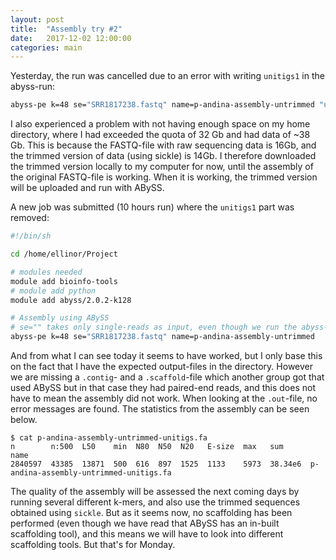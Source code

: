 ```yaml
---
layout: post
title:  "Assembly try #2"
date:   2017-12-02 12:00:00
categories: main
---
```


Yesterday, the run was cancelled due to an error with writing `unitigs1` in the abyss-run: 

```bash
abyss-pe k=48 se="SRR1817238.fastq" name=p-andina-assembly-untrimmed "unitigs1"
```

I also experienced a problem with not having enough space on my home directory, where I had exceeded the quota of 32 Gb and had data of ~38 Gb. This is because the FASTQ-file with raw sequencing data is 16Gb, and the trimmed version of data (using sickle) is 14Gb. I therefore downloaded the trimmed version locally to my computer for now, until the assembly of the original FASTQ-file is working. When it is working, the trimmed version will be uploaded and run with ABySS. 

A new job was submitted (10 hours run) where the `unitigs1` part was removed: 

```bash
#!/bin/sh

cd /home/ellinor/Project

# modules needed
module add bioinfo-tools
# module add python
module add abyss/2.0.2-k128

# Assembly using ABySS
# se="" takes only single-reads as input, even though we run the abyss-pe mode
abyss-pe k=48 se="SRR1817238.fastq" name=p-andina-assembly-untrimmed
```

And from what I can see today it seems to have worked, but I only base this on the fact that I have the expected output-files in the directory. However we are missing a `.contig`- and a `.scaffold`-file which another group got that used ABySS but in that case they had paired-end reads, and this does not have to mean the assembly did not work. When looking at the `.out`-file, no error messages are found. The statistics from the assembly can be seen below. 

```
$ cat p-andina-assembly-untrimmed-unitigs.fa 
n        n:500  L50    min  N80  N50  N20   E-size  max   sum      name  
2840597  43385  13871  500  616  897  1525  1133    5973  38.34e6  p-andina-assembly-untrimmed-unitigs.fa 
```

The quality of the assembly will be assessed the next coming days by running several different k-mers, and also use the trimmed sequences obtained using `sickle`. But as it seems now, no scaffolding has been performed (even though we have read that ABySS has an in-built scaffolding tool), and this means we will have to look into different scaffolding tools. But that's for Monday. 







